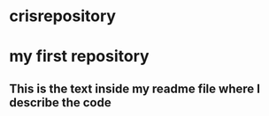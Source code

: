 # crisrepository
# my first repository
## This is the text inside my readme file where I describe the code

